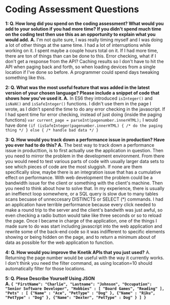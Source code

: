 # Coding Assessment Questions

**1: Q. How long did you spend on the coding assessment? What would you add to your solution if you had more time? If you didn't spend much time on the coding test then use this as an opportunity to explain what you would add.**
        **A.** I'm not quite sure, I was really timing myself and I was doing a lot of other things at the same time. I had a lot of interruptions while working on it. I spent maybe a couple hours total on it.  If I had more time, there are ton of things than can be done to this. Error checking, what if I don't get a response from the API? Caching results so I don't have to hit the API when paging back and forth, so when loading devices from a single location if I've done so before. A programmer could spend days tweaking something like this.
   
<b>2: Q. What was the most useful feature that was added in the latest version of your chosen language? Please include a snippet of code that shows how you've used it. </b>
   **A.** In ES6 they introduced `isInteger()` and `isNaN()` and `isSafeInteger()` functions. I didn't use them in the page I wrote, as I didn't spend the time to do any error checking in the javascript. 
		If I had spent time for error checking, instead of just doing (inside the paging functions)  `var current_page = parseInt(pagenumber.innerHTML);` I would have done 
		`(if (isSafeInteger(pagenumber.innerHTML) { /* do the paging thing */ } else { /* handle bad data */ } `

<b>3: Q. How would you track down a performance issue in production? Have you ever had to do this? </b>
   **A.** The best way to track down a performance issue in producttion, is to first actually use the application in question. Then you need to mirror the problem in the development environment. From there you would need to 
		test various parts of code with usually larger data sets to see which pieces of code are the most sluggish. If none are them specifically slow, maybe there is an integration issue that has a cumulative effect on 
		performance. With web development the problem could be a bandwidth issue for the client or something with the client's machine. Then you need to think about how to solve that. In my experience, there is usually an
		ineffienct loop somewhere, or a SQL query is slow due to many tables scans becuase of unneccesary DISTINCTS or SELECT (*) commands. I had an application have terrible performance because every click needed to make a round
		trip to the server and the client's bandwith was just awful, so even checking a radio button would take like three seconds or so to reload the page. Once I became in charge of the application, one of the things I made sure
		to do was start including javascript into the web application and rewrite some of the back-end code so it was indifferent to specific elements showing or being hidden on the page, and to return a minimum about of data as possible
		for the web application to function.
	
<b>4: Q. How would you improve the Knetik APIs that you just used?</b>
   A. Returning the page number would be useful with the way it currently works. I don't think you need the filter command, as using location=10 should automatically filter for those locations.
   
<b>5: Q. Plese Describe Yourself Using JSON <br>
	A. `{ "FirstName": "Charlie", "Lastname": "Johnson", "Occupation": "Senior Software Developer", "Hobbies" : [ "Board Games", "Reading" ], "Pets" : [ {"Name" : "Ace", "PetType" : "Dog" }, {"Name" : "Riku", "PetType" : "Dog" }, {"Name": "Dexter", "PetType" : Dog" } ] }`
	
